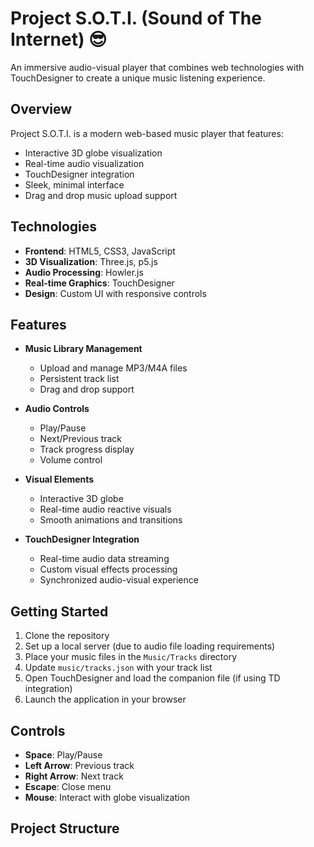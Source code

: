 # Project S.O.T.I. (Sound of The Internet) 😎

An immersive audio-visual player that combines web technologies with TouchDesigner to create a unique music listening experience.

## Overview

Project S.O.T.I. is a modern web-based music player that features:
- Interactive 3D globe visualization
- Real-time audio visualization
- TouchDesigner integration
- Sleek, minimal interface
- Drag and drop music upload support

## Technologies

- **Frontend**: HTML5, CSS3, JavaScript
- **3D Visualization**: Three.js, p5.js
- **Audio Processing**: Howler.js
- **Real-time Graphics**: TouchDesigner
- **Design**: Custom UI with responsive controls

## Features

- **Music Library Management**
  - Upload and manage MP3/M4A files
  - Persistent track list
  - Drag and drop support

- **Audio Controls**
  - Play/Pause
  - Next/Previous track
  - Track progress display
  - Volume control

- **Visual Elements**
  - Interactive 3D globe
  - Real-time audio reactive visuals
  - Smooth animations and transitions

- **TouchDesigner Integration**
  - Real-time audio data streaming
  - Custom visual effects processing
  - Synchronized audio-visual experience

## Getting Started

1. Clone the repository
2. Set up a local server (due to audio file loading requirements)
3. Place your music files in the `Music/Tracks` directory
4. Update `music/tracks.json` with your track list
5. Open TouchDesigner and load the companion file (if using TD integration)
6. Launch the application in your browser

## Controls

- **Space**: Play/Pause
- **Left Arrow**: Previous track
- **Right Arrow**: Next track
- **Escape**: Close menu
- **Mouse**: Interact with globe visualization

## Project Structure 